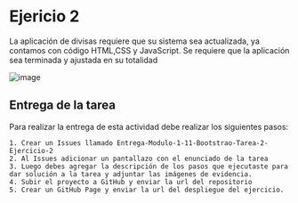 # Ejericio 2

La aplicación de divisas requiere que su sistema sea actualizada, ya contamos con código HTML,CSS y JavaScript. Se requiere que la aplicación sea terminada y ajustada en su totalidad

![image](https://user-images.githubusercontent.com/88691843/131439289-92320928-9fa5-47ff-9e40-907981d088a6.png)

## Entrega de la tarea

Para realizar la entrega de esta actividad debe realizar los siguientes pasos:

    1. Crear un Issues llamado Entrega-Modulo-1-11-Bootstrao-Tarea-2-Ejercicio-2
    2. Al Issues adicionar un pantallazo con el enunciado de la tarea
    3. Luego debes agregar la descripción de los pasos que ejecutaste para dar solución a la tarea y adjuntar las imágenes de evidencia.
    4. Subir el proyecto a GitHub y enviar la url del repositorio
    5. Crear un GitHub Page y enviar la url del despliegue del ejercicio.
